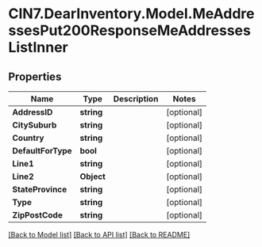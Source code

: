 # CIN7.DearInventory.Model.MeAddressesPut200ResponseMeAddressesListInner

## Properties

| Name               | Type       | Description | Notes      |
| ------------------ | ---------- | ----------- | ---------- |
| **AddressID**      | **string** |             | [optional] |
| **CitySuburb**     | **string** |             | [optional] |
| **Country**        | **string** |             | [optional] |
| **DefaultForType** | **bool**   |             | [optional] |
| **Line1**          | **string** |             | [optional] |
| **Line2**          | **Object** |             | [optional] |
| **StateProvince**  | **string** |             | [optional] |
| **Type**           | **string** |             | [optional] |
| **ZipPostCode**    | **string** |             | [optional] |

[[Back to Model list]](../README.md#documentation-for-models) [[Back to API list]](../README.md#documentation-for-api-endpoints) [[Back to README]](../README.md)
